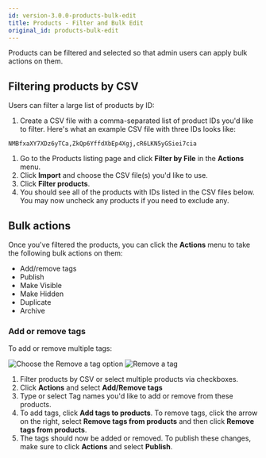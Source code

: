 ```yaml
---
id: version-3.0.0-products-bulk-edit
title: Products - Filter and Bulk Edit
original_id: products-bulk-edit
---
```


Products can be filtered and selected so that admin users can apply bulk actions on them.

## Filtering products by CSV

Users can filter a large list of products by ID:

1. Create a CSV file with a comma-separated list of product IDs you'd like to filter. Here's what an example CSV file with three IDs looks like:
```
NMBfxaXY7XDz6yTCa,ZkQp6YffdXbEp4Xgj,cR6LKN5yGSiei7cia
```
1. Go to the Products listing page and click **Filter by File** in the **Actions** menu.
1. Click **Import** and choose the CSV file(s) you'd like to use.
1. Click **Filter products**.
1. You should see all of the products with IDs listed in the CSV files below. You may now uncheck any products if you need to exclude any.


## Bulk actions

Once you've filtered the products, you can click the **Actions** menu to take the following bulk actions on them:

- Add/remove tags
- Publish
- Make Visible
- Make Hidden
- Duplicate
- Archive

### Add or remove tags

To add or remove multiple tags:

![](/assets/choose-remove-tags.png "Choose the Remove a tag option") ![](/assets/remove-tags.png "Remove a tag")

1. Filter products by CSV or select multiple products via checkboxes.
1. Click **Actions** and select **Add/Remove tags**
1. Type or select Tag names you'd like to add or remove from these products.
1. To add tags, click **Add tags to products**. To remove tags, click the arrow on the right, select **Remove tags from products** and then click **Remove tags from products**.
1. The tags should now be added or removed. To publish these changes, make sure to click **Actions** and select **Publish**.

